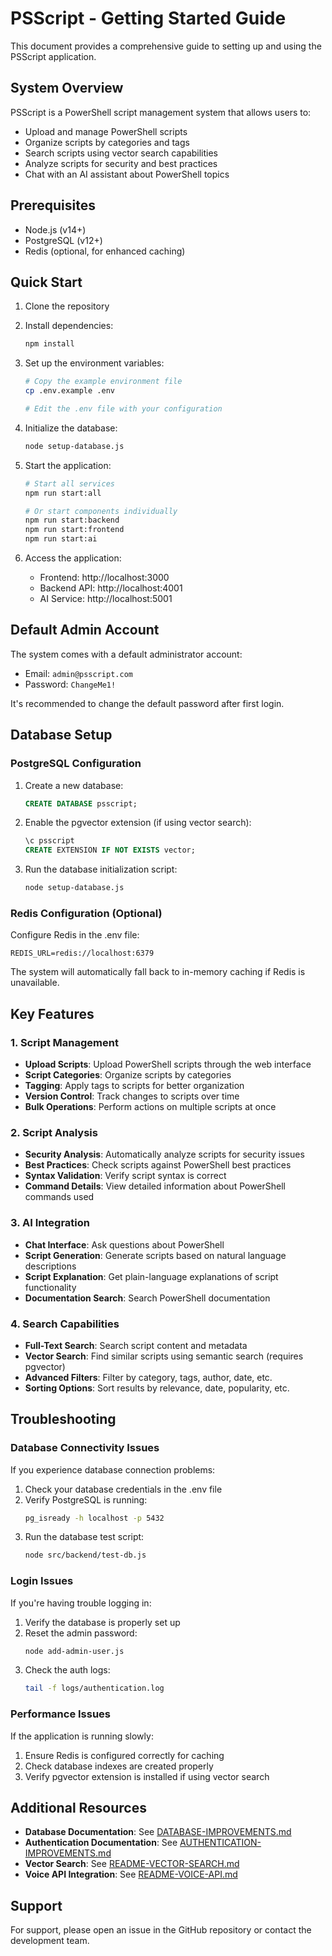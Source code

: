 # PSScript - Getting Started Guide

This document provides a comprehensive guide to setting up and using the PSScript application.

## System Overview

PSScript is a PowerShell script management system that allows users to:
- Upload and manage PowerShell scripts
- Organize scripts by categories and tags
- Search scripts using vector search capabilities
- Analyze scripts for security and best practices
- Chat with an AI assistant about PowerShell topics

## Prerequisites

- Node.js (v14+)
- PostgreSQL (v12+)
- Redis (optional, for enhanced caching)

## Quick Start

1. Clone the repository
2. Install dependencies:
   ```bash
   npm install
   ```

3. Set up the environment variables:
   ```bash
   # Copy the example environment file
   cp .env.example .env
   
   # Edit the .env file with your configuration
   ```

4. Initialize the database:
   ```bash
   node setup-database.js
   ```

5. Start the application:
   ```bash
   # Start all services
   npm run start:all
   
   # Or start components individually
   npm run start:backend
   npm run start:frontend
   npm run start:ai
   ```

6. Access the application:
   - Frontend: http://localhost:3000
   - Backend API: http://localhost:4001
   - AI Service: http://localhost:5001

## Default Admin Account

The system comes with a default administrator account:
- Email: `admin@psscript.com`
- Password: `ChangeMe1!`

It's recommended to change the default password after first login.

## Database Setup

### PostgreSQL Configuration

1. Create a new database:
   ```sql
   CREATE DATABASE psscript;
   ```

2. Enable the pgvector extension (if using vector search):
   ```sql
   \c psscript
   CREATE EXTENSION IF NOT EXISTS vector;
   ```

3. Run the database initialization script:
   ```bash
   node setup-database.js
   ```

### Redis Configuration (Optional)

Configure Redis in the .env file:
```
REDIS_URL=redis://localhost:6379
```

The system will automatically fall back to in-memory caching if Redis is unavailable.

## Key Features

### 1. Script Management

- **Upload Scripts**: Upload PowerShell scripts through the web interface
- **Script Categories**: Organize scripts by categories
- **Tagging**: Apply tags to scripts for better organization
- **Version Control**: Track changes to scripts over time
- **Bulk Operations**: Perform actions on multiple scripts at once

### 2. Script Analysis

- **Security Analysis**: Automatically analyze scripts for security issues
- **Best Practices**: Check scripts against PowerShell best practices
- **Syntax Validation**: Verify script syntax is correct
- **Command Details**: View detailed information about PowerShell commands used

### 3. AI Integration

- **Chat Interface**: Ask questions about PowerShell
- **Script Generation**: Generate scripts based on natural language descriptions
- **Script Explanation**: Get plain-language explanations of script functionality
- **Documentation Search**: Search PowerShell documentation

### 4. Search Capabilities

- **Full-Text Search**: Search script content and metadata
- **Vector Search**: Find similar scripts using semantic search (requires pgvector)
- **Advanced Filters**: Filter by category, tags, author, date, etc.
- **Sorting Options**: Sort results by relevance, date, popularity, etc.

## Troubleshooting

### Database Connectivity Issues

If you experience database connection problems:

1. Check your database credentials in the .env file
2. Verify PostgreSQL is running:
   ```bash
   pg_isready -h localhost -p 5432
   ```
3. Run the database test script:
   ```bash
   node src/backend/test-db.js
   ```

### Login Issues

If you're having trouble logging in:

1. Verify the database is properly set up
2. Reset the admin password:
   ```bash
   node add-admin-user.js
   ```
3. Check the auth logs:
   ```bash
   tail -f logs/authentication.log
   ```

### Performance Issues

If the application is running slowly:

1. Ensure Redis is configured correctly for caching
2. Check database indexes are created properly
3. Verify pgvector extension is installed if using vector search

## Additional Resources

- **Database Documentation**: See [DATABASE-IMPROVEMENTS.md](DATABASE-IMPROVEMENTS.md)
- **Authentication Documentation**: See [AUTHENTICATION-IMPROVEMENTS.md](AUTHENTICATION-IMPROVEMENTS.md)
- **Vector Search**: See [README-VECTOR-SEARCH.md](README-VECTOR-SEARCH.md)
- **Voice API Integration**: See [README-VOICE-API.md](README-VOICE-API.md)

## Support

For support, please open an issue in the GitHub repository or contact the development team.